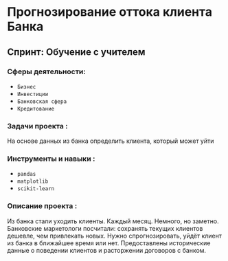 # Прогнозирование оттока клиента Банка

## Спринт: Обучение с учителем

### Сферы деятельности:

- `Бизнес`
- `Инвестиции`
- `Банковская сфера`
- `Кредитование`

### Задачи проекта : 

На основе данных из банка определить клиента, который может уйти

### Инструменты и навыки :

- `pandas`
- `matplotlib`
- `scikit-learn`

### Описание проекта :

Из банка стали уходить клиенты. Каждый месяц. Немного, но заметно. Банковские маркетологи посчитали: сохранять текущих клиентов дешевле, чем привлекать новых. Нужно спрогнозировать, уйдёт клиент из банка в ближайшее время или нет. Предоставлены исторические данные о поведении клиентов и расторжении договоров с банком.